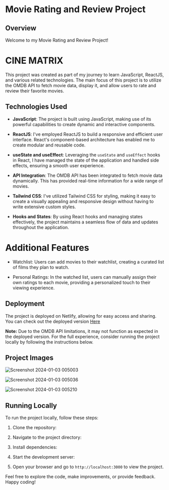 # Movie Rating and Review Project

## Overview

Welcome to my Movie Rating and Review Project! <h1> CINE MATRIX </h1> This project was created as part of my journey to learn JavaScript, ReactJS, and various related technologies. The main focus of this project is to utilize the OMDB API to fetch movie data, display it, and allow users to rate and review their favorite movies.

## Technologies Used

- **JavaScript**: The project is built using JavaScript, making use of its powerful capabilities to create dynamic and interactive components.

- **ReactJS**: I've employed ReactJS to build a responsive and efficient user interface. React's component-based architecture has enabled me to create modular and reusable code.

- **useState and useEffect**: Leveraging the `useState` and `useEffect` hooks in React, I have managed the state of the application and handled side effects, ensuring a smooth user experience.

- **API Integration**: The OMDB API has been integrated to fetch movie data dynamically. This has provided real-time information for a wide range of movies.

- **Tailwind CSS**: I've utilized Tailwind CSS for styling, making it easy to create a visually appealing and responsive design without having to write extensive custom styles.

- **Hooks and States**: By using React hooks and managing states effectively, the project maintains a seamless flow of data and updates throughout the application.

# Additional Features
- Watchlist: Users can add movies to their watchlist, creating a curated list of films they plan to watch.

- Personal Ratings: In the watched list, users can manually assign their own ratings to each movie, providing a personalized touch to their viewing experience.

## Deployment

The project is deployed on Netlify, allowing for easy access and sharing. You can check out the deployed version <a href='https://delightful-puppy-bf7ffb.netlify.app/](https://cine-matrix-movie-review-rate.netlify.app/'> Here </a>

**Note:** Due to the OMDB API limitations, it may not function as expected in the deployed version. For the full experience, consider running the project locally by following the instructions below.

## Project Images

![Screenshot 2024-01-03 005003](https://github.com/RohanPrasadGupta/CineMatrix_IMDb-Api/assets/90445636/a990809a-35bb-4869-b608-6f1b27c3a3e9)

![Screenshot 2024-01-03 005036](https://github.com/RohanPrasadGupta/CineMatrix_IMDb-Api/assets/90445636/875edb67-ac4a-4a87-9ba8-5b078c64d009)

![Screenshot 2024-01-03 005210](https://github.com/RohanPrasadGupta/CineMatrix_IMDb-Api/assets/90445636/0592b128-c66a-46b4-a36b-8e715c840238)


## Running Locally

To run the project locally, follow these steps:

1. Clone the repository:

2. Navigate to the project directory:

3. Install dependencies:

4. Start the development server:

5. Open your browser and go to `http://localhost:3000` to view the project.

Feel free to explore the code, make improvements, or provide feedback. Happy coding!
